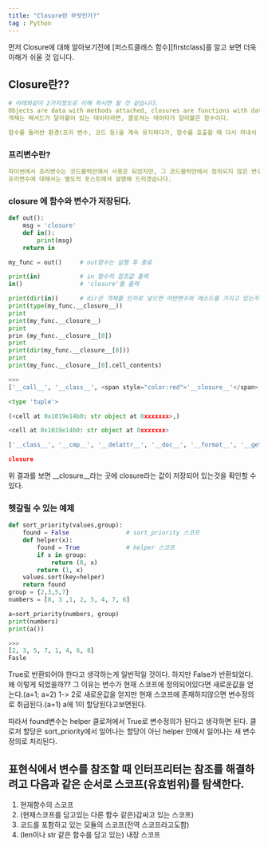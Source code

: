 ```yaml
---
title: "Closure란 무엇인가?"
tag : Python
---
```


먼저 Closure에 대해 알아보기전에 [퍼스트클래스 함수][firstclass]를 알고 보면 더욱 이해가 쉬울 것 입니다.

[fisrtclass]: https://zealious.github.io/firstclass_function/

## Closure란??
```yml
# 아래와같이 2가지정도로 이해 하시면 될 것 같습니다.
Objects are data with methods attached, closures are functions with data attached.
객체는 메서드가 달라붙어 있는 데이타라면, 클로져는 데이타가 달라붙은 함수이다.

함수를 둘러싼 환경(프리 변수, 코드 등)을 계속 유지하다가, 함수를 호출할 때 다시 꺼내서 사용하는 함수를 클로저(closure)라고 합니다.
```

### 프리변수란?
```yml
파이썬에서 프리변수는 코드블럭안에서 사용은 되었지만, 그 코드블럭안에서 정의되지 않은 변수를 뜻합니다.
프리변수에 대해서는 별도의 포스트에서 설명해 드리겠습니다.
```

### __closure__ 에 함수와 변수가 저장된다.
```python
def out():
    msg = 'closure'
    def in():
        print(msg)
    return in

my_func = out()     # out함수는 실행 후 종료

print(in)           # in 함수의 참조값 출력
in()                # 'closure'를 출력

print(dir(in))      # dir은 객체를 인자로 넣으면 어떤변수와 메소드를 가지고 있는지 나열해줍니다.
print(type(my_func.__closure__)) 
print
print(my_func.__closure__)
print
prin (my_func.__closure__[0])  
print
print(dir(my_func.__closure__[0]))
print
print(my_func.__closure__[0].cell_contents)

>>>
['__call__', '__class__', <span style="color:red">'__closure__'</span>, '__code__', '__defaults__', '__delattr__', '__dict__', '__doc__', '__format__', '__get__', '__getattribute__', '__globals__', '__hash__', '__init__', '__module__', '__name__', '__new__', '__reduce__', '__reduce_ex__', '__repr__', '__setattr__', '__sizeof__', '__str__', '__subclasshook__', 'func_closure', 'func_code', 'func_defaults', 'func_dict', 'func_doc', 'func_globals', 'func_name']

<type 'tuple'>

(<cell at 0x1019e14b0: str object at 0xxxxxxx>,)

<cell at 0x1019e14b0: str object at 0xxxxxxx>

['__class__', '__cmp__', '__delattr__', '__doc__', '__format__', '__getattribute__', '__hash__', '__init__', '__new__', '__reduce__', '__reduce_ex__', '__repr__', '__setattr__', '__sizeof__', '__str__', '__subclasshook__', 'cell_contents']'

closure
```

위 결과를 보면 __closure__라는 곳에 closure라는 값이 저장되어 있는것을 확인할 수 있다.

### 헷갈릴 수 있는 예제
```python
def sort_priority(values,group):
    found = False                # sort_priority 스코프
    def helper(x):
        found = True             # helper 스코프
        if x in group:
            return (0, x)
        return (1, x)
    values.sort(key=helper)
    return found
group = {2,3,5,7}
numbers = [8, 3 ,1, 2, 5, 4, 7, 6]

a=sort_priority(numbers, group)
print(numbers)
print(a())

>>>
[2, 3, 5, 7, 1, 4, 6, 8]
Fasle
```
True로 반환되어야 한다고 생각하는게 일반적일 것이다. 하지만 False가 반환되었다.
왜 이렇게 되었을까?? 그 이유는 변수가 현재 스코프에 정의되어있다면 새로운값을 얻는다.(a=1; a=2) 1-> 2로 새로운값을 얻지만
현재 스코프에 존재하지않으면 변수정의로 취급된다.(a=1) a에 1이 할당된다고보면된다.

따라서 found변수는 helper 클로저에서 True로 변수정의가 된다고 생각하면 된다.
클로저 할당은 sort_priority에서 일어나는 할당이 아닌 helper 안에서 일어나는 새 변수 정의로 처리된다.

## 표현식에서 변수를 참조할 때 인터프리터는 참조를 해결하려고 다음과 같은 순서로 스코프(유효범위)를 탐색한다.
1. 현재함수의 스코프
2. (현재스코프를 담고있는 다른 함수 같은)감싸고 있는 스코프)
3. 코드를 포함하고 있는 모듈의 스코프(전역 스코프라고도함)
4. (len이나 str 같은 함수를 담고 있는) 내장 스코프



